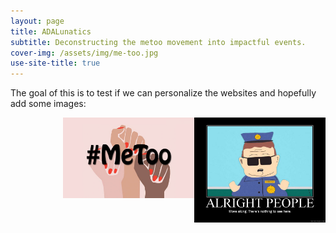 ```yaml
---
layout: page
title: ADALunatics
subtitle: Deconstructing the metoo movement into impactful events. 
cover-img: /assets/img/me-too.jpg
use-site-title: true
---
```


The goal of this is to test if we can personalize the websites and hopefully add some images:

<img src="assets/img/404-southpark.jpg" alt="haha" width="210" style="float:right"/>
<img src="assets/img/me-too.jpg" alt="metoo" width="210" style="float:right"/>

